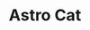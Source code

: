 --- 
title: "Astro Cat"
publishdate: "2019-2-13T16:48:46+02:00"
src: "https://365manga.net/manga/astro-cat"
image: "https://data.365manga.net/images/thumbnails/30550-astro-cat.jpg"
description: " From Tezuka Osamu World: Aliens have created a tomcat endowed with the seven exceptional faculties similar to Astro Boy's. Supporting his owner, Tsugio, who is a sissy boy, this tomcat named Atomcat runs actively far and wide through the universe. --- This is a fascinating work resulted from Tezuka Osamu's challenging endeavor and daring to remake 'Astro Boy.'"
---